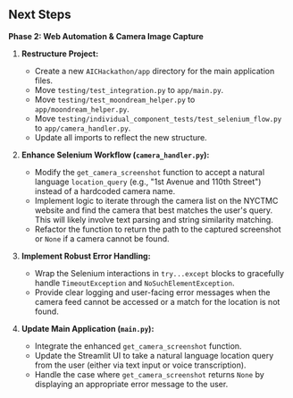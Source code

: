 ## Next Steps

**Phase 2: Web Automation & Camera Image Capture**

1.  **Restructure Project:**
    *   Create a new `AICHackathon/app` directory for the main application files.
    *   Move `testing/test_integration.py` to `app/main.py`.
    *   Move `testing/test_moondream_helper.py` to `app/moondream_helper.py`.
    *   Move `testing/individual_component_tests/test_selenium_flow.py` to `app/camera_handler.py`.
    *   Update all imports to reflect the new structure.

2.  **Enhance Selenium Workflow (`camera_handler.py`):**
    *   Modify the `get_camera_screenshot` function to accept a natural language `location_query` (e.g., "1st Avenue and 110th Street") instead of a hardcoded camera name.
    *   Implement logic to iterate through the camera list on the NYCTMC website and find the camera that best matches the user's query. This will likely involve text parsing and string similarity matching.
    *   Refactor the function to return the path to the captured screenshot or `None` if a camera cannot be found.

3.  **Implement Robust Error Handling:**
    *   Wrap the Selenium interactions in `try...except` blocks to gracefully handle `TimeoutException` and `NoSuchElementException`.
    *   Provide clear logging and user-facing error messages when the camera feed cannot be accessed or a match for the location is not found.

4.  **Update Main Application (`main.py`):**
    *   Integrate the enhanced `get_camera_screenshot` function.
    *   Update the Streamlit UI to take a natural language location query from the user (either via text input or voice transcription).
    *   Handle the case where `get_camera_screenshot` returns `None` by displaying an appropriate error message to the user.
